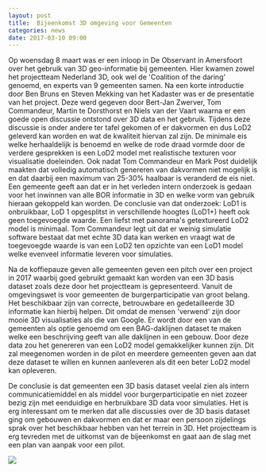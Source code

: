 ```yaml
---
layout: post
title:  Bijeenkomst 3D omgeving voor Gemeenten
categories: news
date: 2017-03-10 09:00
---
```


Op woensdag 8 maart was er een inloop in De Observant in Amersfoort over het gebruik van 3D geo-informatie bij gemeenten. Hier kwamen zowel het projectteam Nederland 3D, ook wel de 'Coalition of the daring' genoemd, en experts van 9 gemeenten samen. Na een korte introductie door Ben Bruns en Steven Mekking van het Kadaster was er de presentatie van het project. Deze werd gegeven door Bert-Jan Zwerver, Tom Commandeur, Martin te Dorsthorst en Niels van der Vaart waarna er een goede open discussie ontstond over 3D data en het gebruik. Tijdens deze discussie is onder andere ter tafel gekomen of er dakvormen en dus LoD2 geleverd kan worden en wat de kwaliteit hiervan zal zijn. De minimale eis welke herhaaldelijk is benoemd en welke de rode draad vormde door de verdere gesprekken is een LoD2 model met realistische texturen voor visualisatie doeleinden. Ook nadat Tom Commandeur en Mark Post duidelijk maakten dat volledig automatisch genereren van dakvormen niet mogelijk is en dat daarbij een maximum van 25-30% haalbaar is veranderd de eis niet. Een gemeente geeft aan dat er in het verleden intern onderzoek is gedaan voor het inwinnen van alle BOR informatie in 3D en welke vorm van gebruik hieraan gekoppeld kan worden. De conclusie van dat onderzoek: LoD1 is onbruikbaar, LoD 1 opgesplitst in verschillende hoogtes (LoD1+) heeft ook geen toegevoegde waarde. Een liefst met panorama's getextureerd LoD2 model is minimaal. Tom Commandeur legt uit dat er weinig simulatie software bestaat dat met echte 3D data kan werken en vraagt wat de toegevoegde waarde is van een LoD2 ten opzichte van een LoD1 model welke evenveel informatie leveren voor simulaties. 

Na de koffiepauze geven alle gemeenten geven een pitch over een project in 2017 waarbij goed gebruikt gemaakt kan worden van een 3D basis dataset zoals deze door het projectteam is gepresenteerd. Vanuit de omgevingswet is voor gemeenten de burgerparticipatie van groot belang. Het beschikbaar zijn van correcte, betrouwbare en gedetailleerde 3D informatie kan hierbij helpen. Dit omdat de mensen 'verwend' zijn door mooie 3D visualisaties als die van Google. Er wordt door een van de gemeenten als optie genoemd om een BAG-daklijnen dataset te maken welke een beschrijving geeft van alle daklijnen in een gebouw. Door deze data zou het genereren van een LoD2 model gemakkelijker kunnen zijn. Dit zal meegenomen worden in de pilot en meerdere gemeenten geven aan dat deze dataset te willen en kunnen aanleveren als dit een beter LoD2 model kan opleveren.

De conclusie is dat gemeenten een 3D basis dataset veelal zien als intern communicatiemiddel en als middel voor burgerparticipatie en niet zozeer bezig zijn met eenduidige en herbruikbare 3D data voor simulaties.  Het is erg interessant om te merken dat alle discussies over de 3D basis dataset ging om gebouwen en dakvormen en dat er maar een persoon zijdelings sprak over het beschikbaar hebben van het terrein in 3D. Het projectteam is erg tevreden met de uitkomst van de bijeenkomst en gaat aan de slag met een plan van aanpak voor een pilot.

<a href="http://www.arcgis.com/apps/Cascade/index.html?appid=9485ce327e864acfb34c4d9409f9bf85"><img src="{{ site.baseurl }}/img/2017/nederland3d.png"/></a>